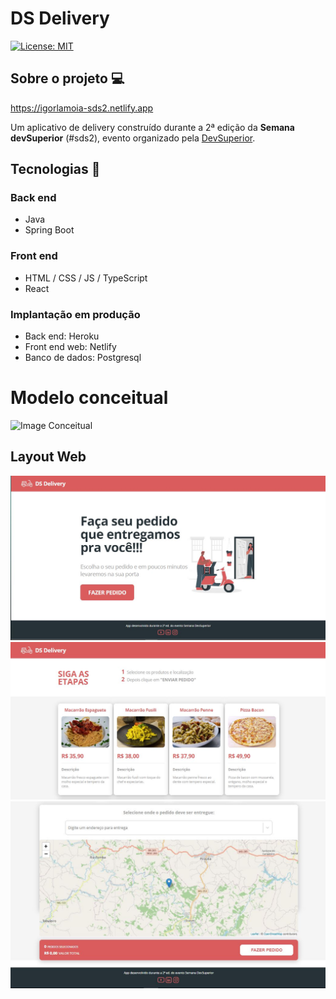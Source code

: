 # DS Delivery

[![License: MIT](https://img.shields.io/badge/License-MIT-green.svg)](https://github.com/igorlamoia/dsdeliver-sds2/blob/main/LICENSE)

## Sobre o projeto 💻


https://igorlamoia-sds2.netlify.app


Um aplicativo de delivery construído durante a 2ª edição da **Semana devSuperior** (#sds2), evento organizado pela [DevSuperior](https://devsuperior.com.br "Site da DevSuperior").

## Tecnologias 🚀
### Back end
- Java
- Spring Boot


### Front end
- HTML / CSS / JS / TypeScript
- React


### Implantação em produção
- Back end: Heroku
- Front end web: Netlify
- Banco de dados: Postgresql

# Modelo conceitual
![Image Conceitual](https://raw.githubusercontent.com/devsuperior/sds2/master/assets/modelo-conceitual.png)
## Layout Web
![Image Web initial layout](https://github.com/igorlamoia/dsdeliver-sds2/blob/main/assets/web-layout.JPG)
![Image](https://github.com/igorlamoia/dsdeliver-sds2/blob/main/assets/web-layout-2.JPG)
![Image Web map](https://github.com/igorlamoia/dsdeliver-sds2/blob/main/assets/web-layout-3.JPG)
